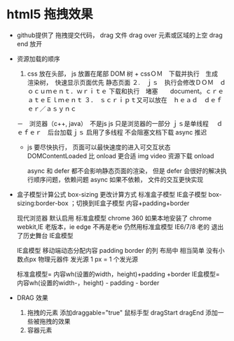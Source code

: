 # html5 拖拽效果

- github提供了 拖拽提交代码， 
    drag  文件
    drag over  元素或区域的上空
    drag end  放开  

- 资源加载的顺序
    1.  css  放在头部， js 放置在尾部
        DOM 树 + cssＯＭ　下载并执行　生成　渲染树，　快速显示页面优先  静态页面
    ２.　ｊｓ　执行会修改ＤＯＭ　ｄｏｃｕｍｅｎｔ．ｗｒｉｔｅ
        下载和执行　堵塞　　document。ｃｒｅａｔｅＥｌｍｅｎｔ
    ３．　ｓｃｒｉｐｔ又可以放在　ｈｅａｄ　ｄｅｆｅｒ／ａｓｙｎｃ

    －　浏览器（c++, java）　不是js  js 只是浏览器的一部分
        ｊｓ是单线程　
        ｄｅｆｅｒ　后台加载ｊｓ 启用了多线程  不会阻塞文档下载
        async 推迟
    - js 要尽快执行， 页面可以最快速度的进入可交互状态
        DOMContentLoaded 比 onload  更合适   img  video 资源下载  onload 

        async 和 defer 都不会影响静态页面的渲染， 但是 defer 会很好的解决执行顺序问题，依赖问题
        async 如果不依赖， 文件的交互更快实现
- 盒子模型计算公式
    box-sizing 更改计算方式 标准盒子模型 IE盒子模型
    box-sizing:border-box ；切换到IE盒子模型 
    内容+padding+border

    现代浏览器 默认启用 标准盒模型 chrome
    360 如果本地安装了 chrome webkit,IE 老版本，ie edge 不再是老ie 仍然用标准盒模型
    IE6/7/8 老的 退出了历史舞台 IE盒模型

    IE盒模型 移动端动态分配内容 padding border 的列 布局中
    相当简单
    没有小数点px 物理元器件 发光源 1 px = 1 个发光源

    标准盒模型= 内容wh(设置的width，height)+padding +border
    IE盒模型= 内容wh(设置的width-，height) - padding - border

- DRAG 效果
    1. 拖拽的元素 添加draggable="true"  鼠标手型
        dragStart dragEnd 添加一些被拖拽的效果
    2. 容器元素